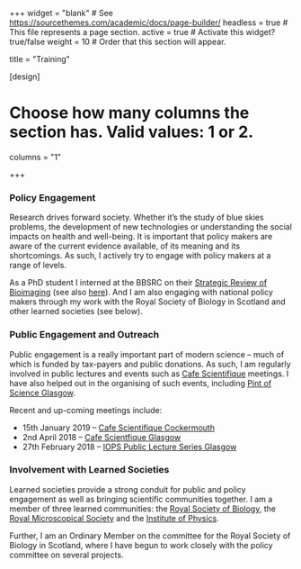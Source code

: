 +++
widget = "blank"  # See https://sourcethemes.com/academic/docs/page-builder/
headless = true  # This file represents a page section.
active = true  # Activate this widget? true/false
weight = 10  # Order that this section will appear.

title = "Training"

[design]
  # Choose how many columns the section has. Valid values: 1 or 2.
  columns = "1"

+++
### Policy Engagement

Research drives forward society. Whether it&#8217;s the study of blue skies problems, the development of new technologies or understanding the social impacts on health and well-being. It is important that policy makers are aware of the current evidence available, of its meaning and its shortcomings. As such, I actively try to engage with policy makers at a range of levels.

As a PhD student I interned at the BBSRC on their <a href="https://bbsrc.ukri.org/about/reviews/scientific-areas/bbsrc-strategic-review-of-bioimaging/" target="_blank" rel="noreferrer noopener">Strategic Review of Bioimaging</a> (see also <a href="https://www.dur.ac.uk/wolfson.institute/wrinews/?itemno=28134" target="_blank" rel="noreferrer noopener">here</a>). And I am also engaging with national policy makers through my work with the Royal Society of Biology in Scotland and other learned societies (see below).


### Public Engagement and Outreach

Public engagement is a really important part of modern science &#8211; much of which is funded by tax-payers and public donations. As such, I am regularly involved in public lectures and events such as <a href="http://www.cafescientifique.org/" target="_blank" rel="noreferrer noopener">Cafe Scientifique</a> meetings. I have also helped out in the organising of such events, including <a href="https://pintofscience.co.uk/events/glasgow" target="_blank" rel="noreferrer noopener">Pint of Science Glasgow</a>.


Recent and up-coming meetings include:

  * 15th January 2019 &#8211; <a href="http://www.cafescientifique.org/index.php?option=com_contentbuilder&controller=details&id=1&record_id=145&Itemid=478" target="_blank" rel="noreferrer noopener">Cafe Scientifique Cockermouth</a>
  * 2nd April 2018 &#8211; <a href="https://www.gla.ac.uk/events/cafescientifique/events/revolutionsinlightmicroscopy/" target="_blank" rel="noreferrer noopener">Cafe Scientfique Glasgow</a>
  * 27th February 2018 &#8211; <a href="https://www.events.iop.org/e/iops-public-lecture-series-glasgow-36dbf71a72a645329cdd35da37a512d9/page.html" target="_blank" rel="noreferrer noopener">IOPS Public Lecture Series Glasgow</a>




### Involvement with Learned Societies

Learned societies provide a strong conduit for public and policy engagement as well as bringing scientific communities together. I am a member of three learned communities: the <a href="https://www.rsb.org.uk/" target="_blank" rel="noreferrer noopener">Royal Society of Biology</a>, the <a href="https://www.rms.org.uk/" target="_blank" rel="noreferrer noopener">Royal Microscopical Society</a> and the <a href="http://www.iop.org/" target="_blank" rel="noreferrer noopener">Institute of Physics</a>.

Further, I am an Ordinary Member on the committee for the Royal Society of Biology in Scotland, where I have begun to work closely with the policy committee on several projects.
